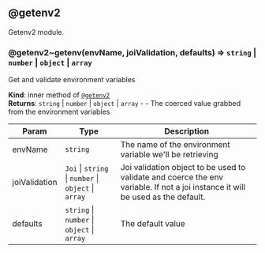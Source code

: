 <a name="module_@getenv2"></a>

## @getenv2
Getenv2 module.

<a name="module_@getenv2..getenv"></a>

### @getenv2~getenv(envName, joiValidation, defaults) ⇒ <code>string</code> \| <code>number</code> \| <code>object</code> \| <code>array</code>
Get and validate environment variables

**Kind**: inner method of [<code>@getenv2</code>](#module_@getenv2)  
**Returns**: <code>string</code> \| <code>number</code> \| <code>object</code> \| <code>array</code> - - The coerced value grabbed from the environment variables  

| Param | Type | Description |
| --- | --- | --- |
| envName | <code>string</code> | The name of the environment variable we'll be retrieving |
| joiValidation | <code>Joi</code> \| <code>string</code> \| <code>number</code> \| <code>object</code> \| <code>array</code> | Joi validation object to be used to validate and coerce the env variable. If not a joi instance it will be used as the default. |
| defaults | <code>string</code> \| <code>number</code> \| <code>object</code> \| <code>array</code> | The default value |

